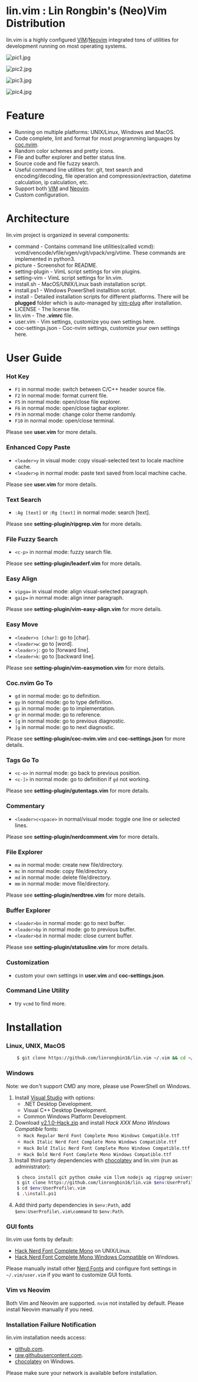 # lin.vim : Lin Rongbin's (Neo)Vim Distribution

lin.vim is a highly configured [VIM](https://www.vim.org/)/[Neovim](https://neovim.io/) integrated tons of utilities for development running on most operating systems.

![pic1.jpg](https://raw.githubusercontent.com/linrongbin16/lin.vim/master/picture/pic1.jpg)

![pic2.jpg](https://raw.githubusercontent.com/linrongbin16/lin.vim/master/picture/pic2.jpg)

![pic3.jpg](https://raw.githubusercontent.com/linrongbin16/lin.vim/master/picture/pic3.jpg)

![pic4.jpg](https://raw.githubusercontent.com/linrongbin16/lin.vim/master/picture/pic4.jpg)

# Feature

- Running on multiple platforms: UNIX/Linux, Windows and MacOS.
- Code complete, lint and format for most programming languages by [coc.nvim](https://github.com/neoclide/coc.nvim).
- Random color schemes and pretty icons.
- File and buffer explorer and better status line.
- Source code and file fuzzy search.
- Useful command line utilities for: git, text search and encoding/decoding, file operation and compression/extraction, datetime calculation, ip calculation, etc.
- Support both [VIM](https://www.vim.org/) and [Neovim](https://neovim.io/).
- Custom configuration.

# Architecture

lin.vim project is organized in several components:
* command - Contains command line utilities(called vcmd): vcmd/vencode/vfile/vgen/vgit/vpack/vrg/vtime. These commands are implemented in python3.
* picture - Screenshot for README.
* setting-plugin - VimL script settings for vim plugins.
* setting-vim - VimL script settings for lin.vim.
* install.sh - MacOS/UNIX/Linux bash installation script.
* install.ps1 - Windows PowerShell installtion script.
* install - Detailed installation scripts for different platforms. There will be **plugged** folder which is auto-managed by [vim-plug](https://github.com/junegunn/vim-plug) after installation.
* LICENSE - The license file.
* lin.vim - The **.vimrc** file.
* user.vim - Vim settings, customize you own settings here.
* coc-settings.json - Coc-nvim settings, customize your own settings here.

# User Guide

### Hot Key
- `F1` in normal mode: switch between C/C++ header source file.
- `F2` in normal mode: format current file.
- `F5` in normal mode: open/close file explorer.
- `F6` in normal mode: open/close tagbar explorer.
- `F9` in normal mode: change color theme randomly.
- `F10` in normal mode: open/close terminal.

Please see **user.vim** for more details.

### Enhanced Copy Paste
- `<leader>y` in visual mode: copy visual-selected text to locale machine cache.
- `<leader>p` in normal mode: paste text saved from local machine cache.

Please see **user.vim** for more details.

### Text Search
- `:Ag [text]` or `:Rg [text]` in normal mode: search [text].

Please see **setting-plugin/ripgrep.vim** for more details.

### File Fuzzy Search
- `<c-p>` in normal mode: fuzzy search file.

Please see **setting-plugin/leaderf.vim** for more details.

### Easy Align
- `vipga=` in visual mode: align visual-selected paragraph.
- `gaip=` in normal mode: align inner paragraph.

Please see **setting-plugin/vim-easy-align.vim** for more details.

### Easy Move
- `<leader>s [char]`: go to [char].
- `<leader>w`: go to [word].
- `<leader>j`: go to [forward line].
- `<leader>k`: go to [backward line].

Please see **setting-plugin/vim-easymotion.vim** for more details.

### Coc.nvim Go To
- `gd` in normal mode: go to definition.
- `gy` in normal mode: go to type definition.
- `gi` in normal mode: go to implementation.
- `gr` in normal mode: go to reference.
- `[g` in normal mode: go to previous diagnostic.
- `]g` in normal mode: go to next diagnostic.

Please see **setting-plugin/coc-nvim.vim** and **coc-settings.json** for more details.

### Tags Go To
- `<c-o>` in normal mode: go back to previous position.
- `<c-]>` in normal mode: go to definition if `gd` not working.

Please see **setting-plugin/gutentags.vim** for more details.

### Commentary
- `<leader>c<space>` in normal/visual mode: toggle one line or selected lines.

Please see **setting-plugin/nerdcomment.vim** for more details.

### File Explorer
- `ma` in normal mode: create new file/directory.
- `mc` in normal mode: copy file/directory.
- `md` in normal mode: delete file/directory.
- `mm` in normal mode: move file/directory.

Please see **setting-plugin/nerdtree.vim** for more details.

### Buffer Explorer
- `<leader>bn` in normal mode: go to next buffer.
- `<leader>bp` in normal mode: go to previous buffer.
- `<leader>bd` in normal mode: close current buffer.

Please see **setting-plugin/statusline.vim** for more details.

### Customization
- custom your own settings in **user.vim** and **coc-settings.json**.

### Command Line Utility
- try `vcmd` to find more.

# Installation

### Linux, UNIX, MacOS

```bash
    $ git clone https://github.com/linrongbin16/lin.vim ~/.vim && cd ~/.vim && ./install.sh
```

### Windows

Note: we don't support CMD any more, please use PowerShell on Windows.

1. Install [Visual Studio](https://www.visualstudio.com/) with options:
    * .NET Desktop Development.
    * Visual C++ Desktop Development.
    * Common Windows Platform Development.
2. Download [v2.1.0-Hack.zip](https://github.com/ryanoasis/nerd-fonts/releases/download/v2.1.0/Hack.zip) and install *Hack XXX Mono Windows Compatible* fonts:
    * `Hack Regular Nerd Font Complete Mono Windows Compatible.ttf`
    * `Hack Italic Nerd Font Complete Mono Windows Compatible.ttf`
    * `Hack Bold Italic Nerd Font Complete Mono Windows Compatible.ttf`
    * `Hack Bold Nerd Font Complete Mono Windows Compatible.ttf`
3. Install third party dependencies with [chocolatey](https://chocolatey.org/) and lin.vim (run as administrator):
```bash
    $ choco install git python cmake vim llvm nodejs ag ripgrep universal-ctags
    $ git clone https://github.com/linrongbin16/lin.vim $env:UserProfile\.vim
    $ cd $env:UserProfile\.vim
    $ .\install.ps1
```
4. Add third party dependencies in `$env:Path`, add `$env:UserProfile\.vim\command` to `$env:Path`.

### GUI fonts

lin.vim use fonts by default:

* [Hack Nerd Font Complete Mono](https://github.com/ryanoasis/nerd-fonts/tree/master/patched-fonts/Hack) on UNIX/Linux.
* [Hack Nerd Font Complete Mono Windows Compatible](https://github.com/ryanoasis/nerd-fonts/tree/master/patched-fonts/Hack) on Windows.

Please manually install other [Nerd Fonts](https://github.com/ryanoasis/nerd-fonts) and configure font settings in `~/.vim/user.vim` if you want to customize GUI fonts.

### Vim vs Neovim

Both Vim and Neovim are supported. `nvim` not installed by default. Please install Neovim manually if you need.

### Installation Failure Notification

lin.vim installation needs access:
* [github.com](https://github.com/).
* [raw.githubusercontent.com](https://raw.githubusercontent.com/).
* [chocolatey](https://chocolatey.org/) on Windows.

Please make sure your network is available before installation.
